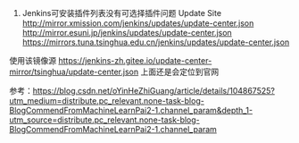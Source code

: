 1. Jenkins可安装插件列表没有可选择插件问题
Update Site
http://mirror.xmission.com/jenkins/updates/update-center.json 
http://mirror.esuni.jp/jenkins/updates/update-center.json
https://mirrors.tuna.tsinghua.edu.cn/jenkins/updates/update-center.json

使用该镜像源
https://jenkins-zh.gitee.io/update-center-mirror/tsinghua/update-center.json
上面还是会定位到官网


参考：https://blog.csdn.net/oYinHeZhiGuang/article/details/104867525?utm_medium=distribute.pc_relevant.none-task-blog-BlogCommendFromMachineLearnPai2-1.channel_param&depth_1-utm_source=distribute.pc_relevant.none-task-blog-BlogCommendFromMachineLearnPai2-1.channel_param



